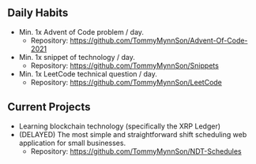 ## Daily Habits
- Min. 1x Advent of Code problem / day.
  - Repository: https://github.com/TommyMynnSon/Advent-Of-Code-2021
- Min. 1x snippet of technology / day.
  - Repository: https://github.com/TommyMynnSon/Snippets
- Min. 1x LeetCode technical question / day.
  - Repository: https://github.com/TommyMynnSon/LeetCode

## Current Projects
- Learning blockchain technology (specifically the XRP Ledger)
- (DELAYED) The most simple and straightforward shift scheduling web application for small businesses.
  - Repository: https://github.com/TommyMynnSon/NDT-Schedules
